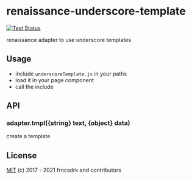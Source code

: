 # renaissance-underscore-template

[![Test Status](https://github.com/frncsdrk/renaissance-underscore-template/workflows/test/badge.svg?branch)](https://github.com/frncsdrk/renaissance-underscore-template/actions)

renaissance adapter to use underscore templates

## Usage

- include `underscoreTemplate.js` in your paths
- load it in your page component
- call the include

## API

### adapter.tmpl({string} text, {object} data)

create a template

## License

[MIT](https://github.com/frncsdrk/renaissance-underscore-template/blob/master/LICENSE) (c) 2017 - 2021 frncsdrk and contributors
